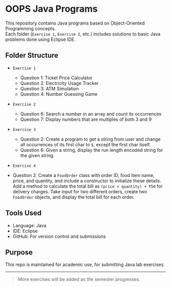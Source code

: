 # OOPS Java Programs 

This repository contains Java programs based on Object-Oriented Programming concepts.  
Each folder (`Exercise 1`, `Exercise 2`, etc.) includes solutions to basic Java problems done using Eclipse IDE.

## Folder Structure

- `Exercise 1`  
  - Question 1: Ticket Price Calculator 
  - Question 2: Electricity Usage Tracker  
  - Question 3: ATM Simulation  
  - Question 4: Number Guessing Game  

- `Exercise 2`
  - Question 6: Search a number in an array and count its occurrences  
  - Question 7: Display numbers that are multiples of both 3 and 9
 
- `Exercise 3`  
  - Question 2: Create a program to get a string from user and change all occurrences of its first char to `$`, except the first char itself.  
  - Question 6: Given a string, display the run length encoded string for the given string.

- `Exercise 4`  
- Question 2: Create a `FoodOrder` class with order ID, food item name, price, and quantity, and include a constructor to initialize these details. Add a method to calculate the total bill as `(price × quantity) + ₹50` for delivery charges. Take input for two different orders, create two `FoodOrder` objects, and display the total bill for each order.  

## Tools Used
- Language: Java  
- IDE: Eclipse  
- GitHub: For version control and submissions  

## Purpose
This repo is maintained for academic use, for submitting Java lab exercises.

---

> More exercises will be added as the semester progresses.

